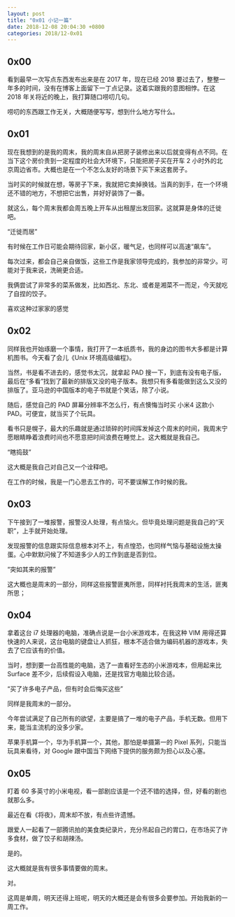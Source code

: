 ```yaml
---
layout: post
title: "0x01 小记一篇"
date: 2018-12-08 20:04:30 +0800
categories: 2018/12-0x01
---
```


## 0x00

看到最早一次写点东西发布出来是在 2017 年，现在已经 2018 要过去了，整整一年多的时间，没有在博客上面留下一丁点记录。这着实跟我的意图相悖。在这 2018 年关将近的晚上，我打算随口唠叨几句。

唠叨的东西跟工作无关，大概随便写写，想到什么地方写什么。

## 0x01

现在我想到的是我的周末，我的周末自从把房子装修出来以后就变得有点不同。在当下这个房价贵到一定程度的社会大环境下，只能把房子买在开车 2 小时外的北京周边省市。大概也是在一个不怎么友好的场景下买下来这套房子。

当时买的时候就在想，等房子下来，我就把它卖掉换钱。当真的到手，在一个环境还不错的地方，不想把它出售，并好好装饰了一番。

就这么，每个周末我都会周五晚上开车从出租屋出发回家。这就算是身体的迁徙吧。

“迁徙而居”

有时候在工作日可能会期待回家，新小区，暖气足，也同样可以高速“飙车”。

每次过来，都会自己亲自做饭，这些工作是我家领导完成的，我参加的非常少。可能对于我来说，洗碗更合适。

我俩尝试了非常多的菜系做发，比如西北、东北、或者是湘菜不一而足，今天就吃了自捏的饺子。

喜欢这种过家家的感觉

## 0x02

同样我也开始琢磨一个事情，我打开了一本纸质书，我的身边的图书大多都是计算机图书。今天看了会儿《Unix 环境高级编程》。

当然，书是看不进去的，感觉书太沉，就拿起 PAD 搜一下，到底有没有电子版，最后在“多看”找到了最新的排版又没的电子版本。我想只有多看能做到这么又没的排版了。亚马逊的中国版本的电子书就是个笑话，除了小说。

随后，感觉自己的 PAD 屏幕分辨率不怎么行，有点懊悔当时买 小米4 这款小 PAD。可便宜，就当买了个玩具。

看书只是幌子，最大的乐趣就是通过琐碎的时间挥发掉这个周末的时间，我周末宁愿眼睛睁着浪费时间也不愿意把时间浪费在睡觉上。这大概就是我自己。

“瞎捣鼓”

这大概是我自己对自己又一个诠释吧。

在工作的时候，我是一门心思去工作的，可不要误解工作时候的我。

## 0x03

下午接到了一堆报警，报警没人处理，有点恼火。但毕竟处理问题是我自己的“天职”，上手就开始处理。

发现报警的信息跟实际信息根本对不上，有点惶恐，也同样气恼与基础设施太操蛋。心中默默问候了不知道多少人的工作到底是否到位。

“突如其来的报警”

这大概也是周末的一部分，同样这些报警匪夷所思，同样衬托我周末的生活，匪夷所思；

## 0x04

拿着这台 i7 处理器的电脑，准确点说是一台小米游戏本，在我这种 VIM 用得还算快速的人来说，这台电脑的键盘让人抓狂，根本不适合做为编码机器的游戏本，失去了它应该有的价值。

当时，想到要一台高性能的电脑，选了一直看好生态的小米游戏本，但用起来比 Surface 差不少，后续假设入电脑，还是找官方电脑比较合适。

“买了许多电子产品，但有时会后悔买这些”

同样是我周末的一部分。

今年尝试满足了自己所有的欲望，主要是搞了一堆的电子产品，手机无数。但用下来，能当主流机的没多少家。

苹果手机算一个，华为手机算一个，其他，那怕是单摄第一的 Pixel 系列，只能当玩具来看待，对 Google 跟中国当下网络下提供的服务颇为担心以及心塞。

## 0x05

盯着 60 多英寸的小米电视，看一部剧应该是一个还不错的选择，但，好看的剧也就那么多。

最近在看《将夜》，周末却不放，有点些许遗憾。

跟爱人一起看了一部腾讯拍的美食类纪录片，充分吊起自己的胃口，在市场买了许多食材，做了饺子和胡辣汤。

是的。

这大概就是我有很多事情要做的周末。

对。

这周是单周，明天还得上班呢，明天的大概还是会有很多会要参加。开始我新的一周工作。
